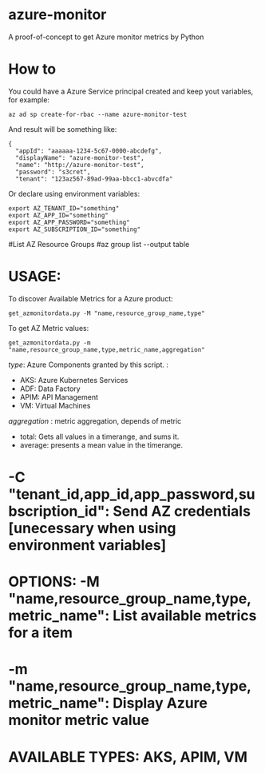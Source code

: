 # azure-monitor
A proof-of-concept to get Azure monitor metrics by Python

# How to
You could have a Azure Service principal created and keep yout variables, for example:

```
az ad sp create-for-rbac --name azure-monitor-test
```

And result will be something like:

```
{
  "appId": "aaaaaa-1234-5c67-0000-abcdefg",
  "displayName": "azure-monitor-test",
  "name": "http://azure-monitor-test",
  "password": "s3cret",
  "tenant": "123az567-89ad-99aa-bbcc1-abvcdfa"
```


Or declare using environment variables:

```
export AZ_TENANT_ID="something"
export AZ_APP_ID="something"
export AZ_APP_PASSWORD="something"
export AZ_SUBSCRIPTION_ID="something"
```

#List AZ Resource Groups
#az group list --output table


# USAGE:

To discover Available Metrics for a Azure product:
```
get_azmonitordata.py -M "name,resource_group_name,type"
```

To get AZ Metric values:
```
get_azmonitordata.py -m "name,resource_group_name,type,metric_name,aggregation"
``` 

_type_: Azure Components granted by this script. :

* AKS: Azure Kubernetes Services
* ADF: Data Factory
* APIM: API Management
* VM: Virtual Machines


_aggregation_ : metric aggregation, depends of metric

* total: Gets all values in a timerange, and sums it.
* average: presents a mean value in the timerange.



#                 -C "tenant_id,app_id,app_password,subscription_id": Send AZ credentials [unecessary when using environment variables]
#       OPTIONS:  -M "name,resource_group_name,type,metric_name": List available metrics for a item
#                 -m "name,resource_group_name,type,metric_name": Display Azure monitor metric value
#                 AVAILABLE TYPES: AKS, APIM, VM